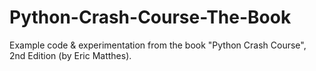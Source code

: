 # Python-Crash-Course-The-Book
Example code &amp; experimentation from the book "Python Crash Course", 2nd Edition (by Eric Matthes).
